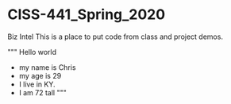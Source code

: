 # CISS-441_Spring_2020
Biz Intel
This is a place to put code from class and project demos.

"""
 Hello world
 - my name is Chris
 - my age is 29
 - I live in KY.
 - I am 72 tall
 """
